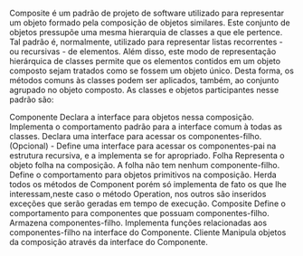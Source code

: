 Composite é um padrão de projeto de software utilizado para representar um objeto formado pela composição de objetos similares. Este conjunto de objetos pressupõe uma mesma hierarquia de classes a que ele pertence. Tal padrão é, normalmente, utilizado para representar listas recorrentes - ou recursivas - de elementos. Além disso, este modo de representação hierárquica de classes permite que os elementos contidos em um objeto composto sejam tratados como se fossem um objeto único. Desta forma, os métodos comuns às classes podem ser aplicados, também, ao conjunto agrupado no objeto composto.
As classes e objetos participantes nesse padrão são:

 Componente
    Declara a interface para objetos nessa composição.
    Implementa o comportamento padrão para a interface comum à todas as classes.
    Declara uma interface para acessar os componentes-filho.
    (Opcional) - Define uma interface para acessar os componentes-pai na estrutura recursiva, e a implementa se for apropriado.
 Folha
    Representa o objeto folha na composição. A folha não tem nenhum componente-filho.
    Define o comportamento para objetos primitivos na composição.
    Herda todos os métodos de Component porém só implementa de fato os que lhe interessam,neste caso o método Operation, nos outros são inseridos exceções que serão geradas
    em tempo de execução.
 Composite
    Define o comportamento para componentes que possuam componentes-filho.
    Armazena componentes-filho.
    Implementa funções relacionadas aos componentes-filho na interface do Componente.
 Cliente
    Manipula objetos da composição através da interface do Componente.
